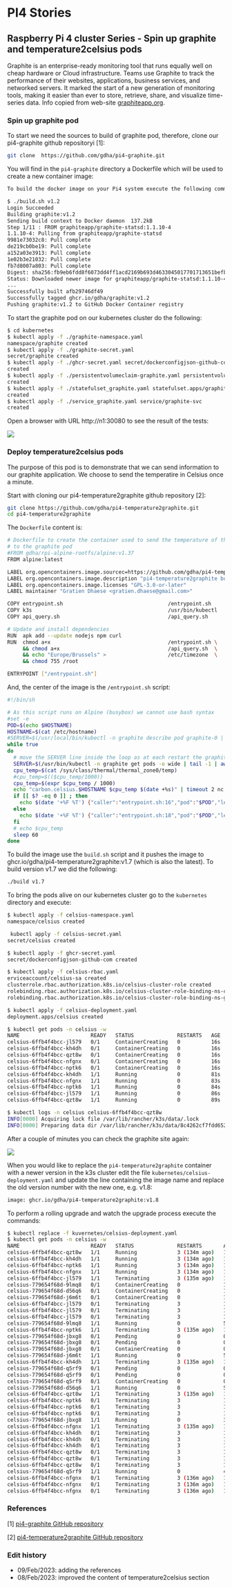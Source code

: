 # PI4 Stories

## Raspberry Pi 4 cluster Series - Spin up graphite and temperature2celsius pods

Graphite is an enterprise-ready monitoring tool that runs equally well on cheap hardware or Cloud infrastructure. Teams use Graphite to track the performance of their websites, applications, business services, and networked servers. It marked the start of a new generation of monitoring tools, making it easier than ever to store, retrieve, share, and visualize time-series data. Info copied from web-site [graphiteapp.org](https://graphiteapp.org/).

### Spin up graphite pod

To start we need the sources to build of graphite pod, therefore, clone our pi4-graphite github repositoryi [1]:

```bash
git clone  https://github.com/gdha/pi4-graphite.git
```

You will find in the `pi4-graphite` directory a Dockerfile which will be used to create a new container image:

```bash
To build the docker image on your Pi4 system execute the following command:

$ ./build.sh v1.2
Login Succeeded
Building graphite:v1.2
Sending build context to Docker daemon  137.2kB
Step 1/11 : FROM graphiteapp/graphite-statsd:1.1.10-4
1.1.10-4: Pulling from graphiteapp/graphite-statsd
9981e73032c8: Pull complete 
de219cb0be19: Pull complete 
a152a03e3913: Pull complete 
1e02b3e21032: Pull complete 
fb7d8007a803: Pull complete 
Digest: sha256:fb9eb6fdd8f6073dd4ff1acd2169b693d4633045017701713651befbc62fe9f5
Status: Downloaded newer image for graphiteapp/graphite-statsd:1.1.10-4
...
Successfully built afb29746df49
Successfully tagged ghcr.io/gdha/graphite:v1.2
Pushing graphite:v1.2 to GitHub Docker Container registry
```

To start the graphite pod on our kubernetes cluster do the following:

```bash
$ cd kubernetes
$ kubectl apply -f ./graphite-namespace.yaml 
namespace/graphite created
$ kubectl apply -f ./graphite-secret.yaml 
secret/graphite created
$ kubectl apply -f ./ghcr-secret.yaml secret/dockerconfigjson-github-com 
created
$ kubectl apply -f ./persistentvolumeclaim-graphite.yaml persistentvolumeclaim/graphite 
created
$ kubectl apply -f ./statefulset_graphite.yaml statefulset.apps/graphite 
created
$ kubectl apply -f ./service_graphite.yaml service/graphite-svc 
created
```

Open a browser with URL http://n1:30080 to see the result of the tests:

![](img/graphite.png)

### Deploy temperature2celsius pods

The purpose of this pod is to demonstrate that we can send information to our graphite application. We choose to send the temperatire in Celsius once a minute.

Start with cloning our pi4-temperature2graphite github repository [2]:

```bash
git clone https://github.com/gdha/pi4-temperature2graphite.git
cd pi4-temperature2graphite
```
The `Dockerfile` content is:

```bash
# Dockerfile to create the container used to send the temperature of the RPI4
# to the graphite pod
#FROM gdha/rpi-alpine-rootfs/alpine:v1.37
FROM alpine:latest

LABEL org.opencontainers.image.sourcec=https://github.com/gdha/pi4-temperature2graphite
LABEL org.opencontainers.image.description "pi4-temperature2graphite build for the ARM64"
LABEL org.opencontainers.image.licenses "GPL-3.0-or-later"
LABEL maintainer "Gratien Dhaese <gratien.dhaese@gmail.com>"

COPY entrypoint.sh                                  /entrypoint.sh
COPY k3s                                            /usr/bin/kubectl
COPY api_query.sh                                   /api_query.sh

# Update and install dependencies
RUN  apk add --update nodejs npm curl
RUN  chmod a+x                                      /entrypoint.sh \
     && chmod a+x                                   /api_query.sh  \
     && echo "Europe/Brussels" >                    /etc/timezone  \
     && chmod 755 /root

ENTRYPOINT ["/entrypoint.sh"]
```

And, the center of the image is the `/entrypoint.sh` script:

```bash
#!/bin/sh

# As this script runs on Alpine (busybox) we cannot use bash syntax
#set -e
POD=$(echo $HOSTNAME)
HOSTNAME=$(cat /etc/hostname)
#SERVER=$(/usr/local/bin/kubectl -n graphite describe pod graphite-0 | grep -i node: | cut  -d/ -f2)
while true
do
  # move the SERVER line inside the loop as at each restart the graphite pod gets a new IP address
  SERVER=$(/usr/bin/kubectl -n graphite get pods -o wide | tail -1 | awk '{print $6}')
  cpu_temp=$(cat /sys/class/thermal/thermal_zone0/temp)
  #cpu_temp=$(($cpu_temp/1000))
  cpu_temp=$(expr $cpu_temp / 1000)
  echo "carbon.celsius.$HOSTNAME $cpu_temp $(date +%s)" | timeout 2 nc $SERVER 2003 
  if [[ $? -eq 0 ]] ; then
    echo $(date '+%F %T') {"caller":"entrypoint.sh:16","pod":"$POD","level":"info","msg":"temperature $cpu_temp"}
  else
    echo $(date '+%F %T') {"caller":"entrypoint.sh:18","pod":"$POD","level":"error","msg":"cannot connect to server $SERVER"}
  fi
  # echo $cpu_temp
  sleep 60
done
```

To build the image use the `build.sh` script and it pushes the image to ghcr.io/gdha/pi4-temperature2graphite:v1.7 (which is also the latest). To build version v1.7 we did the following:

```bash
./build v1.7
```

To bring the pods alive on our kubernetes cluster go to the `kubernetes` directory and execute:

```bash
$ kubectl apply -f celsius-namespace.yaml
namespace/celsius created

 kubectl apply -f celsius-secret.yaml
secret/celsius created

$ kubectl apply -f ghcr-secret.yaml 
secret/dockerconfigjson-github-com created

$ kubectl apply -f celsius-rbac.yaml 
erviceaccount/celsius-sa created
clusterrole.rbac.authorization.k8s.io/celsius-cluster-role created
rolebinding.rbac.authorization.k8s.io/celsius-cluster-role-binding-ns-celsius created
rolebinding.rbac.authorization.k8s.io/celsius-cluster-role-binding-ns-graphite created

$ kubectl apply -f celsius-deployment.yaml
deployment.apps/celsius created

$ kubectl get pods -n celsius -w
NAME                       READY   STATUS              RESTARTS   AGE
celsius-6ffb4f4bcc-jl579   0/1     ContainerCreating   0          16s
celsius-6ffb4f4bcc-kh4dh   0/1     ContainerCreating   0          16s
celsius-6ffb4f4bcc-qzt8w   0/1     ContainerCreating   0          16s
celsius-6ffb4f4bcc-nfgnx   0/1     ContainerCreating   0          16s
celsius-6ffb4f4bcc-nptk6   0/1     ContainerCreating   0          16s
celsius-6ffb4f4bcc-kh4dh   1/1     Running             0          81s
celsius-6ffb4f4bcc-nfgnx   1/1     Running             0          83s
celsius-6ffb4f4bcc-nptk6   1/1     Running             0          84s
celsius-6ffb4f4bcc-jl579   1/1     Running             0          86s
celsius-6ffb4f4bcc-qzt8w   1/1     Running             0          89s

$ kubectl logs -n celsius celsius-6ffb4f4bcc-qzt8w
INFO[0000] Acquiring lock file /var/lib/rancher/k3s/data/.lock 
INFO[0000] Preparing data dir /var/lib/rancher/k3s/data/8c4262cf7fdd652cccb03a99a99fdffc96d9ad41d7e57af9eb08c7ac2867c72a 
```

After a couple of minutes you can check the graphite site again:

![](img/graphite-celsius.png)

When you would like to replace the `pi4-temperature2graphite` container with a newer version in the k3s cluster edit the file `kubernetes/celsius-deployment.yaml` and update the line containing the image name and replace the old version number with the new one, e.g. v1.8:

```bash
image: ghcr.io/gdha/pi4-temperature2graphite:v1.8
```

To perform a rolling upgrade and watch the upgrade process execute the commands:

```bash
$ kubectl replace -f kuvernetes/celsius-deployment.yaml
$ kubectl get pods -n celsius -w
NAME                       READY   STATUS              RESTARTS       AGE
celsius-6ffb4f4bcc-qzt8w   1/1     Running             3 (134m ago)   14d
celsius-6ffb4f4bcc-kh4dh   1/1     Running             3 (134m ago)   14d
celsius-6ffb4f4bcc-nptk6   1/1     Running             3 (134m ago)   14d
celsius-6ffb4f4bcc-nfgnx   1/1     Running             3 (134m ago)   14d
celsius-6ffb4f4bcc-jl579   1/1     Terminating         3 (135m ago)   14d
celsius-779654f68d-9lmq8   0/1     ContainerCreating   0              10s
celsius-779654f68d-d56q6   0/1     ContainerCreating   0              10s
celsius-779654f68d-j6m6t   0/1     ContainerCreating   0              10s
celsius-6ffb4f4bcc-jl579   0/1     Terminating         3              14d
celsius-6ffb4f4bcc-jl579   0/1     Terminating         3              14d
celsius-6ffb4f4bcc-jl579   0/1     Terminating         3              14d
celsius-779654f68d-9lmq8   1/1     Running             0              50s
celsius-6ffb4f4bcc-nptk6   1/1     Terminating         3 (135m ago)   14d
celsius-779654f68d-jbxg8   0/1     Pending             0              0s
celsius-779654f68d-jbxg8   0/1     Pending             0              0s
celsius-779654f68d-jbxg8   0/1     ContainerCreating   0              0s
celsius-779654f68d-j6m6t   1/1     Running             0              54s
celsius-6ffb4f4bcc-kh4dh   1/1     Terminating         3 (135m ago)   14d
celsius-779654f68d-q5rf9   0/1     Pending             0              0s
celsius-779654f68d-q5rf9   0/1     Pending             0              0s
celsius-779654f68d-q5rf9   0/1     ContainerCreating   0              0s
celsius-779654f68d-d56q6   1/1     Running             0              57s
celsius-6ffb4f4bcc-qzt8w   1/1     Terminating         3 (135m ago)   14d
celsius-6ffb4f4bcc-nptk6   0/1     Terminating         3              14d
celsius-6ffb4f4bcc-nptk6   0/1     Terminating         3              14d
celsius-6ffb4f4bcc-nptk6   0/1     Terminating         3              14d
celsius-779654f68d-jbxg8   1/1     Running             0              39s
celsius-6ffb4f4bcc-nfgnx   1/1     Terminating         3 (135m ago)   14d
celsius-6ffb4f4bcc-kh4dh   0/1     Terminating         3              14d
celsius-6ffb4f4bcc-kh4dh   0/1     Terminating         3              14d
celsius-6ffb4f4bcc-kh4dh   0/1     Terminating         3              14d
celsius-6ffb4f4bcc-qzt8w   0/1     Terminating         3              14d
celsius-6ffb4f4bcc-qzt8w   0/1     Terminating         3              14d
celsius-6ffb4f4bcc-qzt8w   0/1     Terminating         3              14d
celsius-779654f68d-q5rf9   1/1     Running             0              44s
celsius-6ffb4f4bcc-nfgnx   0/1     Terminating         3 (136m ago)   14d
celsius-6ffb4f4bcc-nfgnx   0/1     Terminating         3 (136m ago)   14d
celsius-6ffb4f4bcc-nfgnx   0/1     Terminating         3 (136m ago)   14d
```
### References

[1] [pi4-graphite GitHub repository](https://github.com/gdha/pi4-graphite)

[2] [pi4-temperature2graphite GitHub repository](https://github.com/gdha/pi4-temperature2graphite)

### Edit history

* 09/Feb/2023: adding the references
* 08/Feb/2023: improved the content of temperature2celsius section
